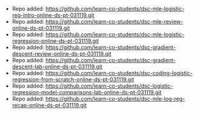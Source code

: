 
- Repo added: https://github.com/learn-co-students/dsc-mle-logistic-reg-intro-online-ds-pt-031119.git
- Repo added: https://github.com/learn-co-students/dsc-mle-review-online-ds-pt-031119.git
- Repo added: https://github.com/learn-co-students/dsc-mle-logistic-regression-online-ds-pt-031119.git
- Repo added: https://github.com/learn-co-students/dsc-gradient-descent-review-online-ds-pt-031119.git
- Repo added: https://github.com/learn-co-students/dsc-gradient-descent-lab-online-ds-pt-031119.git
- Repo added: https://github.com/learn-co-students/dsc-coding-logistic-regression-from-scratch-online-ds-pt-031119.git
- Repo added: https://github.com/learn-co-students/dsc-logistic-regression-model-comparisons-lab-online-ds-pt-031119.git
- Repo added: https://github.com/learn-co-students/dsc-mle-log-reg-recap-online-ds-pt-031119.git